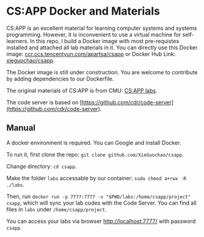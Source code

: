 # CS:APP Docker and Materials

CS:APP is an excellent material for learning computer systems and systems programming. However, it is inconvenient to use a virtual machine for self-learners. 
In this repo, I build a Docker image with most pre-requistes installed and attached all lab materials in it.
You can directly use this Docker image: [ccr.ccs.tencentyun.com/apartsa/csapp](ccr.ccs.tencentyun.com/apartsa/csapp) or Docker Hub Link: [xieguochao/csapp](https://hub.docker.com/r/xieguochao/csapp).

The Docker image is still under construction. You are welcome to contribute by adding dependencies to our Dockerfile.

The original materials of CS:APP is from CMU: [CS:APP labs](http://csapp.cs.cmu.edu/3e/labs.html). 

The code server is based on [https://github.com/cdr/code-server](https://github.com/cdr/code-server).

## Manual

A docker environment is required. You can Google and install Docker.

To run it, first clone the repo: `git clone github.com/XieGuochao/csapp`.

Change directory: `cd csapp`.

Make the folder `labs` accessable by our container: `sudo chmod a+rwx -R ./labs`.

Then, run `docker run -p 7777:7777 -v "$PWD/labs:/home/csapp/project" csapp`, which will sync your lab codes with the Code Server. You can find all files in `labs` under `/home/csapp/project`.

You can access your labs via browser [http://localhost:7777/](http://localhost:7777/) with password `csapp`.
